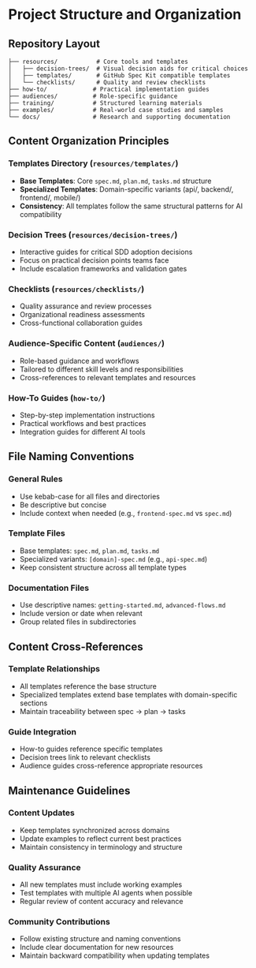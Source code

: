 # Project Structure and Organization

## Repository Layout

```
├── resources/           # Core tools and templates
│   ├── decision-trees/  # Visual decision aids for critical choices
│   ├── templates/       # GitHub Spec Kit compatible templates
│   └── checklists/      # Quality and review checklists
├── how-to/             # Practical implementation guides
├── audiences/          # Role-specific guidance
├── training/           # Structured learning materials
├── examples/           # Real-world case studies and samples
└── docs/               # Research and supporting documentation
```

## Content Organization Principles

### Templates Directory (`resources/templates/`)
- **Base Templates**: Core `spec.md`, `plan.md`, `tasks.md` structure
- **Specialized Templates**: Domain-specific variants (api/, backend/, frontend/, mobile/)
- **Consistency**: All templates follow the same structural patterns for AI compatibility

### Decision Trees (`resources/decision-trees/`)
- Interactive guides for critical SDD adoption decisions
- Focus on practical decision points teams face
- Include escalation frameworks and validation gates

### Checklists (`resources/checklists/`)
- Quality assurance and review processes
- Organizational readiness assessments
- Cross-functional collaboration guides

### Audience-Specific Content (`audiences/`)
- Role-based guidance and workflows
- Tailored to different skill levels and responsibilities
- Cross-references to relevant templates and resources

### How-To Guides (`how-to/`)
- Step-by-step implementation instructions
- Practical workflows and best practices
- Integration guides for different AI tools

## File Naming Conventions

### General Rules
- Use kebab-case for all files and directories
- Be descriptive but concise
- Include context when needed (e.g., `frontend-spec.md` vs `spec.md`)

### Template Files
- Base templates: `spec.md`, `plan.md`, `tasks.md`
- Specialized variants: `[domain]-spec.md` (e.g., `api-spec.md`)
- Keep consistent structure across all template types

### Documentation Files
- Use descriptive names: `getting-started.md`, `advanced-flows.md`
- Include version or date when relevant
- Group related files in subdirectories

## Content Cross-References

### Template Relationships
- All templates reference the base structure
- Specialized templates extend base templates with domain-specific sections
- Maintain traceability between spec → plan → tasks

### Guide Integration
- How-to guides reference specific templates
- Decision trees link to relevant checklists
- Audience guides cross-reference appropriate resources

## Maintenance Guidelines

### Content Updates
- Keep templates synchronized across domains
- Update examples to reflect current best practices
- Maintain consistency in terminology and structure

### Quality Assurance
- All new templates must include working examples
- Test templates with multiple AI agents when possible
- Regular review of content accuracy and relevance

### Community Contributions
- Follow existing structure and naming conventions
- Include clear documentation for new resources
- Maintain backward compatibility when updating templates
